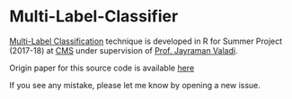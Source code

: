 # Multi-Label-Classifier
[Multi-Label Classification](https://en.wikipedia.org/wiki/Multi-label_classification) technique is developed in R for Summer Project
(2017-18) at [CMS](http://cms.unipune.ac.in) under supervision of [Prof. Jayraman Valadi](https://scholar.google.co.in/citations?user=GRv1gLQAAAAJ&hl=en). 

Origin paper for this source code is available [here](https://pdfs.semanticscholar.org/97b3/a052f93ad52a2c6e46be89c5e134c4ec6bf8.pdf)

If you see any mistake, please let me know by opening a new issue.
